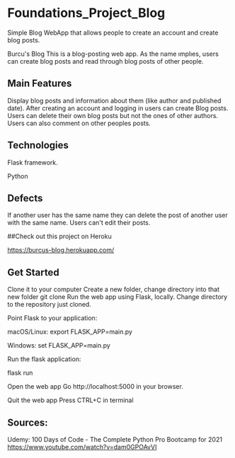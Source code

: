 # Foundations_Project_Blog
Simple Blog WebApp that allows people to create an account and create blog posts.

Burcu's Blog
This is a blog-posting web app. As the name ımplıes, users can create blog posts and read through blog posts of other people.

## Main Features

Display blog posts and information about them (like author and published date).
After creating an account and logging in users can create Blog posts.
Users can delete their own blog posts but not the ones of other authors.
Users can also comment on other peoples posts.

## Technologies

Flask framework.

Python

## Defects
If another user has the same name they can delete the post of another user with the same name.
Users can't edit their posts.

##Check out this project on Heroku

https://burcus-blog.herokuapp.com/

## Get Started
Clone it to your computer
Create a new folder, change directory into that new folder
git clone <repoURL>
Run the web app using Flask, locally.
Change directory to the repository just cloned.

Point Flask to your application:

macOS/Linux: export FLASK_APP=main.py

Windows: set FLASK_APP=main.py

Run the flask application:

flask run

Open the web app Go http://localhost:5000 in your browser.

Quit the web app Press CTRL+C in terminal

## Sources:
Udemy: 100 Days of Code - The Complete Python Pro Bootcamp for 2021
https://www.youtube.com/watch?v=dam0GPOAvVI
